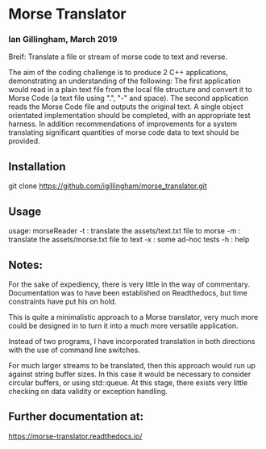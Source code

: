 # Morse Translator
### Ian Gillingham, March 2019
Breif:
Translate a file or stream of morse code to text and reverse.

The aim of the coding challenge is to produce 2 C++ applications, demonstrating an understanding of the following:
The first application would read in a plain text file from the local file structure and convert it to Morse Code (a text file using ".", "-" and space).
The second application reads the Morse Code file and outputs the original text.
A single object orientated implementation should be completed, with an appropriate test harness. In addition recommendations of improvements for a system translating significant quantities of morse code data to text should be provided.


## Installation
git clone https://github.com/igillingham/morse_translator.git  

## Usage
usage: morseReader
 -t : translate the assets/text.txt file to morse
 -m : translate the assets/morse.txt file to text
 -x : some ad-hoc tests
 -h : help
 
## Notes:
For the sake of expediency, there is very little in the way of commentary.
Documentation was to have been established on Readthedocs, but time constraints have put his on hold. 

This is quite a minimalistic approach to a Morse translator, very much more could be designed in
to turn it into a much more versatile application.

Instead of two programs, I have incorporated translation in both directions with the use of 
command line switches.

For much larger streams to be translated, then this approach would run up against string buffer sizes.
In this case it would be necessary to consider circular buffers, or using std::queue.
At this stage, there exists very little checking on data validity or exception handling.
 
  
## Further documentation at:
https://morse-translator.readthedocs.io/
